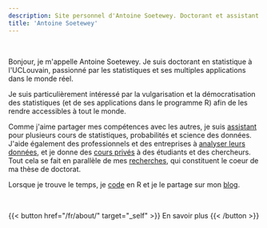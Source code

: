 ```yaml
---
description: Site personnel d'Antoine Soetewey. Doctorant et assistant en statistique à l'UCLouvain
title: 'Antoine Soetewey'
---
```


<br>

Bonjour, je m'appelle Antoine Soetewey. Je suis doctorant en statistique à l'UCLouvain, passionné par les statistiques et ses multiples applications dans le monde réel.

Je suis particulièrement intéressé par la vulgarisation et la démocratisation des statistiques (et de ses applications dans le programme R) afin de les rendre accessibles à tout le monde.

Comme j'aime partager mes compétences avec les autres, je suis [assistant](/fr/teaching/) pour plusieurs cours de statistiques, probabilités et science des données. J'aide également des professionnels et des entreprises à [analyser leurs données](https://datanalyze.be/fr/), et je donne des [cours privés](https://easystat.be/) à des étudiants et des chercheurs. Tout cela se fait en parallèle de mes [recherches](/fr/research/), qui constituent le coeur de ma thèse de doctorat.

Lorsque je trouve le temps, je [code](/fr/software/) en R et je le partage sur mon [blog](https://statsandr.com/).

<br>

{{< button href="/fr/about/" target="_self" >}}
En savoir plus
{{< /button >}}
